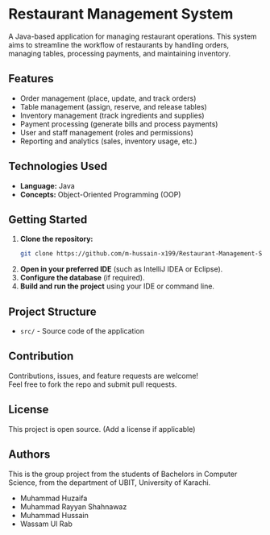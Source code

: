 # Restaurant Management System

A Java-based application for managing restaurant operations. This system aims to streamline the workflow of restaurants by handling orders, managing tables, processing payments, and maintaining inventory.

## Features

- Order management (place, update, and track orders)
- Table management (assign, reserve, and release tables)
- Inventory management (track ingredients and supplies)
- Payment processing (generate bills and process payments)
- User and staff management (roles and permissions)
- Reporting and analytics (sales, inventory usage, etc.)

## Technologies Used

- **Language:** Java
- **Concepts:** Object-Oriented Programming (OOP)

## Getting Started

1. **Clone the repository:**
   ```sh
   git clone https://github.com/m-hussain-x199/Restaurant-Management-System.git
   ```
2. **Open in your preferred IDE** (such as IntelliJ IDEA or Eclipse).
3. **Configure the database** (if required).
4. **Build and run the project** using your IDE or command line.

## Project Structure

- `src/` - Source code of the application

## Contribution

Contributions, issues, and feature requests are welcome!  
Feel free to fork the repo and submit pull requests.

## License

This project is open source. (Add a license if applicable)

## Authors

This is the group project from the students of Bachelors in Computer Science, from the department of UBIT, University of Karachi.
- Muhammad Huzaifa
- Muhammad Rayyan Shahnawaz
- Muhammad Hussain
- Wassam Ul Rab


